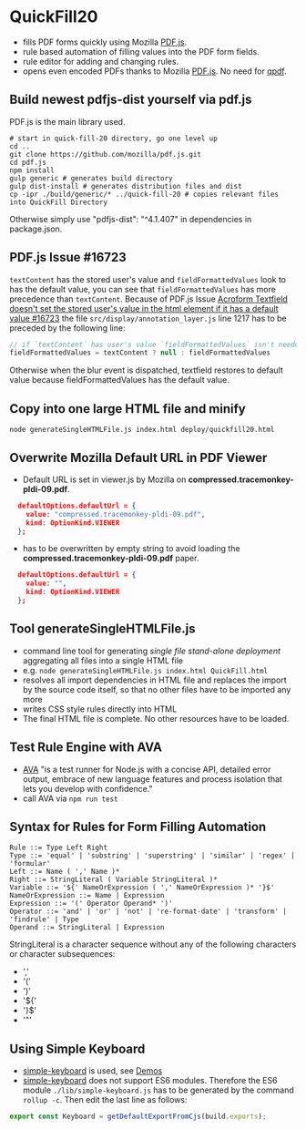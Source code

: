 # QuickFill20 
* fills PDF forms quickly using Mozilla [PDF.js](https://github.com/mozilla/pdf.js).
* rule based automation of filling values into the PDF form fields.
* rule editor for adding and changing rules.
* opens even encoded PDFs thanks to Mozilla [PDF.js](https://github.com/mozilla/pdf.js). No need for [qpdf](https://github.com/qpdf/qpdf).  

## Build newest pdfjs-dist yourself via pdf.js
PDF.js is the main library used.

```shell
# start in quick-fill-20 directory, go one level up
cd ..
git clone https://github.com/mozilla/pdf.js.git
cd pdf.js
npm install
gulp generic # generates build directory
gulp dist-install # generates distribution files and dist
cp -ipr ./build/generic/* ../quick-fill-20 # copies relevant files into QuickFill Directory
```

Otherwise simply use "pdfjs-dist": "^4.1.407" in dependencies in package.json.

## PDF.js Issue #16723
`textContent` has the stored user's value and `fieldFormattedValues` look to has the default value, you can see that `fieldFormattedValues` has more precedence than `textContent`.
Because of PDF.js Issue [Acroform Textfield doesn't set the stored user's value in the html element if it has a default value #16723](https://github.com/mozilla/pdf.js/issues/16723) the file `src/display/annotation_layer.js` line 1217 has to be preceded by the following line:
```javascript
// if `textContent` has user's value `fieldFormattedValues` isn't needed
fieldFormattedValues = textContent ? null : fieldFormattedValues
```
Otherwise when the blur event is dispatched, textfield restores to default value because fieldFormattedValues has the default value.

## Copy into one large HTML file and minify 
```shell
node generateSingleHTMLFile.js index.html deploy/quickfill20.html
```

## Overwrite Mozilla Default URL in PDF Viewer

* Default URL is set in viewer.js by Mozilla on **compressed.tracemonkey-pldi-09.pdf**.
```json
  defaultOptions.defaultUrl = {
    value: "compressed.tracemonkey-pldi-09.pdf",
    kind: OptionKind.VIEWER
  };
```
* has to be overwritten by empty string to avoid loading the **compressed.tracemonkey-pldi-09.pdf** paper.
```json
  defaultOptions.defaultUrl = {
    value: "",
    kind: OptionKind.VIEWER
  };
```

## Tool generateSingleHTMLFile.js
* command line tool for generating *single file stand-alone deployment* aggregating all files into a single HTML file
* e.g. `node generateSingleHTMLFile.js index.html QuickFill.html`
* resolves all import dependencies in HTML file and replaces the import by the source code itself, so that no other files have to be imported any more
* writes CSS style rules directly into HTML
* The final HTML file is complete. No other resources have to be loaded.


## Test Rule Engine with AVA
* [AVA](https://github.com/avajs/ava) "is a test runner for Node.js with a concise API, detailed error output, embrace of new language features and process isolation that lets you develop with confidence."
* call AVA via `npm run test`

## Syntax for Rules for Form Filling Automation
```ÈBNF
Rule ::= Type Left Right
Type ::= 'equal' | 'substring' | 'superstring' | 'similar' | 'regex' | 'formular'
Left ::= Name ( ',' Name )*
Right ::= StringLiteral ( Variable StringLiteral )*
Variable ::= '${' NameOrExpression ( ',' NameOrExpression )* '}$'
NameOrExpression ::= Name | Expression
Expression ::= '(' Operator Operand* ')'
Operator ::= 'and' | 'or' | 'not' | 're-format-date' | 'transform' | 'findrule' | Type
Operand ::= StringLiteral | Expression
```

StringLiteral is a character sequence without any of the following characters or character subsequences:
* ','
* '('
* ')'
* '${'
* '}$'
* '"'

## Using Simple Keyboard
* [simple-keyboard](https://hodgef.com/simple-keyboard/) is used, see [Demos](https://hodgef.com/simple-keyboard/demos/)
* [simple-keyboard](https://hodgef.com/simple-keyboard/) does not support ES6 modules. Therefore the ES6 module `./lib/simple-keyboard.js` has to be generated by the command `rollup -c`. Then edit the last line as follows:
```javascript
export const Keyboard = getDefaultExportFromCjs(build.exports);
```

